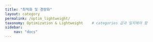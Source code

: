 ```yaml
---
title: "최적화 및 경량화"
layout: category
permalink: /optim_lightweight/
taxonomy: Optimization & Lightweight    # categories 값과 일치해야 함
sidebar:
    nav: "docs"
---
```


